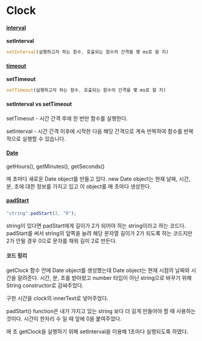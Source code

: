# Clock

#### [interval](https://developer.mozilla.org/en-US/docs/Web/API/setInterval)

**setInterval**

```js
setInterval(실행하고자 하는 함수, 호출되는 함수의 간격을 몇 ms로 할 지)
```

#### [timeout](https://developer.mozilla.org/ko/docs/Web/API/setTimeout)

**setTimeout**

```js
setTimeout(실행하고자 하는 함수, 호출되는 함수의 간격을 몇 ms로 할 지)
```

#### setInterval vs setTimeout

setTimeout - 시간 간격 후에 한 번만 함수를 실행한다.


setInterval - 시간 간격 이후에 시작한 다음 해당 간격으로 계속 반복하여 함수를 반복적으로 실행할 수 있습니다.


#### [Date](https://developer.mozilla.org/ko/docs/Web/JavaScript/Reference/Global_Objects/Date)

getHours(), getMinutes(), getSeconds()

매 초마다 새로운 Date object를 만들고 있다.
new Date object는 현재 날짜, 시간, 분, 초에 대한 정보를 가지고 있고 이 object를 매 초마다 생성한다.


#### [padStart](https://developer.mozilla.org/ko/docs/Web/JavaScript/Reference/Global_Objects/String/padStart)

```js
"string".padStart(2, "0");
```

string이 있다면 padStart에게 길이가 2가 되어야 하는 string이라고 하는 코드다. padStart를 써서 string의 앞쪽을 늘려 해당 문자열 길이가 2가 되도록 하는 코드지만 2가 안될 경우 0으로 문자를 채워 길이 2로 만든다.


#### 코드 정리

getClock 함수 안에 Date object를 생성했는데 Date object는 현재 시점의 날짜와 시간을 알려준다.
시간, 분, 초를 받아왔고 number 타입이 아닌 string으로 바꾸기 위해 String constructor로 감싸주었다.

구한 시간을 clock의 innerText로 넣어주었다.

padStart() function은 내가 가지고 있는 string 보다 더 길게 만들어야 할 때 사용하는 것이다.
시간이 한자리 수 일 때 앞에 0을 붙여주었다.

매 초 getClock을 실행하기 위해 setInterval을 이용해 1초마다 실행되도록 하였다.
